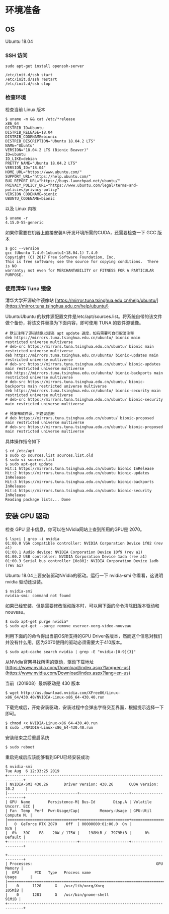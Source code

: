 # 环境准备

## OS 

Ubuntu 18.04

### SSH 访问

    sudo apt-get install openssh-server
    
    /etc/init.d/ssh start
    /etc/init.d/ssh restart
    /etc/init.d/ssh stop

### 检查环境

检查当前 Linux 版本

    $ uname -m && cat /etc/*release
    x86_64
    DISTRIB_ID=Ubuntu
    DISTRIB_RELEASE=18.04
    DISTRIB_CODENAME=bionic
    DISTRIB_DESCRIPTION="Ubuntu 18.04.2 LTS"
    NAME="Ubuntu"
    VERSION="18.04.2 LTS (Bionic Beaver)"
    ID=ubuntu
    ID_LIKE=debian
    PRETTY_NAME="Ubuntu 18.04.2 LTS"
    VERSION_ID="18.04"
    HOME_URL="https://www.ubuntu.com/"
    SUPPORT_URL="https://help.ubuntu.com/"
    BUG_REPORT_URL="https://bugs.launchpad.net/ubuntu/"
    PRIVACY_POLICY_URL="https://www.ubuntu.com/legal/terms-and-policies/privacy-policy"
    VERSION_CODENAME=bionic
    UBUNTU_CODENAME=bionic

以及 Linux 内核

    $ uname -r
    4.15.0-55-generic

如果你需要在机器上直接安装AI开发环境所需的CUDA，还需要检查一下 GCC 版本

    $ gcc --version
    gcc (Ubuntu 7.4.0-1ubuntu1~18.04.1) 7.4.0
    Copyright (C) 2017 Free Software Foundation, Inc.
    This is free software; see the source for copying conditions.  There is NO
    warranty; not even for MERCHANTABILITY or FITNESS FOR A PARTICULAR PURPOSE.

### 使用清华 Tuna 镜像

清华大学开源软件镜像站 [https://mirror.tuna.tsinghua.edu.cn/help/ubuntu/](https://mirror.tuna.tsinghua.edu.cn/help/ubuntu/)
 
UbuntuUbuntu 的软件源配置文件是/etc/apt/sources.list。将系统自带的该文件做个备份，将该文件替换为下面内容，即可使用 TUNA 的软件源镜像。

    # 默认注释了源码镜像以提高 apt update 速度，如有需要可自行取消注释
    deb https://mirrors.tuna.tsinghua.edu.cn/ubuntu/ bionic main restricted universe multiverse
    # deb-src https://mirrors.tuna.tsinghua.edu.cn/ubuntu/ bionic main restricted universe multiverse
    deb https://mirrors.tuna.tsinghua.edu.cn/ubuntu/ bionic-updates main restricted universe multiverse
    # deb-src https://mirrors.tuna.tsinghua.edu.cn/ubuntu/ bionic-updates main restricted universe multiverse
    deb https://mirrors.tuna.tsinghua.edu.cn/ubuntu/ bionic-backports main restricted universe multiverse
    # deb-src https://mirrors.tuna.tsinghua.edu.cn/ubuntu/ bionic-backports main restricted universe multiverse
    deb https://mirrors.tuna.tsinghua.edu.cn/ubuntu/ bionic-security main restricted universe multiverse
    # deb-src https://mirrors.tuna.tsinghua.edu.cn/ubuntu/ bionic-security main restricted universe multiverse
    
    # 预发布软件源，不建议启用
    # deb https://mirrors.tuna.tsinghua.edu.cn/ubuntu/ bionic-proposed main restricted universe multiverse
    # deb-src https://mirrors.tuna.tsinghua.edu.cn/ubuntu/ bionic-proposed main restricted universe multiverse

具体操作指令如下

    $ cd /etc/apt
    $ sudo cp sources.list sources.list.old
    $ sudo vi sources.list
    $ sudo apt-get update
    Hit:1 https://mirrors.tuna.tsinghua.edu.cn/ubuntu bionic InRelease
    Hit:2 https://mirrors.tuna.tsinghua.edu.cn/ubuntu bionic-updates InRelease
    Hit:3 https://mirrors.tuna.tsinghua.edu.cn/ubuntu bionic-backports InRelease
    Hit:4 https://mirrors.tuna.tsinghua.edu.cn/ubuntu bionic-security InRelease
    Reading package lists... Done
    
## 安装 GPU 驱动

检查 GPU 显卡信息，你可以在NVidia网站上查到所用的GPU是 2070。

    $ lspci | grep -i nvidia
    01:00.0 VGA compatible controller: NVIDIA Corporation Device 1f02 (rev a1)
    01:00.1 Audio device: NVIDIA Corporation Device 10f9 (rev a1)
    01:00.2 USB controller: NVIDIA Corporation Device 1ada (rev a1)
    01:00.3 Serial bus controller [0c80]: NVIDIA Corporation Device 1adb (rev a1)

Ubuntu 18.04上要安装驱动NVidia的驱动。运行一下 nvidia-smi 你看看，这说明 nvidia 驱动还没装。

    $ nvidia-smi
    nvidia-smi: command not found
    
如果已经安装，但是需要修改驱动版本时，可以用下面的命令清除旧版本驱动和 nouveau。

    $ sudo apt-get purge nvidia*
    $ sudo apt-get --purge remove xserver-xorg-video-nouveau

利用下面的的命令得出当前OS所支持的GPU Driver各版本，然而这个信息对我们并没有什么用，因为2070使用的驱动必须需要大于410版本。

    $ sudo apt-cache search nvidia | grep -E "nvidia-[0-9]{3}"
    
从NVidia官网寻找所需的驱动，驱动下载地址 [https://www.nvidia.com/Download/index.aspx?lang=en-us](https://www.nvidia.com/Download/index.aspx?lang=en-us)

当前（201908）最新驱动是 430 版本

    $ wget http://us.download.nvidia.com/XFree86/Linux-x86_64/430.40/NVIDIA-Linux-x86_64-430.40.run 

下载完成后，开始安装驱动，安装过程中会弹出字符交互界面，根据提示选择一下即可。

    $ chmod +x NVIDIA-Linux-x86_64-430.40.run
    $ sudo ./NVIDIA-Linux-x86_64-430.40.run

安装结束之后重启系统

    $ sudo reboot

重启完成后应该能够看到GPU已经安装成功

    $ nvidia-smi
    Tue Aug  6 12:33:25 2019
    +-----------------------------------------------------------------------------+
    | NVIDIA-SMI 430.26       Driver Version: 430.26       CUDA Version: 10.2     |
    |-------------------------------+----------------------+----------------------+
    | GPU  Name        Persistence-M| Bus-Id        Disp.A | Volatile Uncorr. ECC |
    | Fan  Temp  Perf  Pwr:Usage/Cap|         Memory-Usage | GPU-Util  Compute M. |
    |===============================+======================+======================|
    |   0  GeForce RTX 2070    Off  | 00000000:01:00.0  On |                  N/A |
    |  0%   39C    P8    20W / 175W |    198MiB /  7979MiB |      0%      Default |
    +-------------------------------+----------------------+----------------------+
    
    +-----------------------------------------------------------------------------+
    | Processes:                                                       GPU Memory |
    |  GPU       PID   Type   Process name                             Usage      |
    |=============================================================================|
    |    0      1120      G   /usr/lib/xorg/Xorg                           105MiB |
    |    0      1281      G   /usr/bin/gnome-shell                          91MiB |
    +-----------------------------------------------------------------------------+
    

